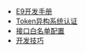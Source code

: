 - [E9开发手册](./weaver/Ecology9开发手册)
- [Token异构系统认证](./weaver/Token异构系统认证)
- [接口白名单配置](./weaver/接口白名单配置)
- [开发技巧](./weaver/开发技巧)

